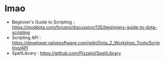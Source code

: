 # lmao

* Beginner's Guide to Scripting : https://moddota.com/forums/discussion/135/beginners-guide-to-dota-scripting
* Scripting API :                 https://developer.valvesoftware.com/wiki/Dota_2_Workshop_Tools/Scripting/API
* SpellLibrary :                  https://github.com/Pizzalol/SpellLibrary
